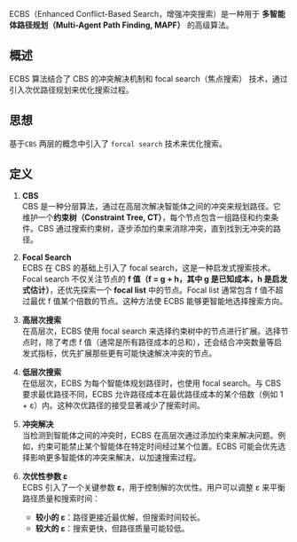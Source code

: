 ECBS（Enhanced Conflict-Based Search，增强冲突搜索）是一种用于 **多智能体路径规划（Multi-Agent Path Finding, MAPF）** 的高级算法。

## 概述

ECBS 算法结合了 CBS 的冲突解决机制和 focal search（焦点搜索） 技术，通过引入次优路径规划来优化搜索过程。

## 思想

基于`CBS` 两层的概念中引入了 `forcal search` 技术来优化搜索。

## 定义

1. **CBS**  
   CBS 是一种分层算法，通过在高层次解决智能体之间的冲突来规划路径。它维护一个**约束树（Constraint Tree, CT）**，每个节点包含一组路径和约束条件。CBS 通过搜索约束树，逐步添加约束来消除冲突，直到找到无冲突的路径。

2. **Focal Search**  
   ECBS 在 CBS 的基础上引入了 focal search，这是一种启发式搜索技术。Focal search 不仅关注节点的 **f 值（f = g + h，其中 g 是已知成本，h 是启发式估计）**，还优先探索一个 **focal list** 中的节点。Focal list 通常包含 f 值不超过最优 f 值某个倍数的节点。这种方法使 ECBS 能够更智能地选择搜索方向。

3. **高层次搜索**  
   在高层次，ECBS 使用 focal search 来选择约束树中的节点进行扩展。选择节点时，除了考虑 f 值（通常是所有路径成本的总和），还会结合冲突数量等启发式指标，优先扩展那些更有可能快速解决冲突的节点。

4. **低层次搜索**  
   在低层次，ECBS 为每个智能体规划路径时，也使用 focal search。与 CBS 要求最优路径不同，ECBS 允许路径成本在最优路径成本的某个倍数（例如 1 + ε）内。这种次优路径的接受显著减少了搜索时间。

5. **冲突解决**  
   当检测到智能体之间的冲突时，ECBS 在高层次通过添加约束来解决问题。例如，约束可能禁止某个智能体在特定时间经过某个位置。ECBS 可能会优先选择影响更多智能体的冲突来解决，以加速搜索过程。

6. **次优性参数 ε**  
   ECBS 引入了一个关键参数 **ε**，用于控制解的次优性。用户可以调整 ε 来平衡路径质量和搜索时间：
   - **较小的 ε**：路径更接近最优解，但搜索时间较长。
   - **较大的 ε**：搜索更快，但路径质量可能较低。